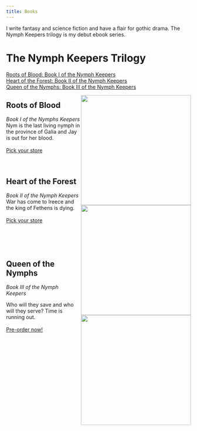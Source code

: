```yaml
---
title: Books
---
```


I write fantasy and science fiction and have a flair for gothic drama. The Nymph Keepers trilogy is my debut ebook series.

# The Nymph Keepers Trilogy

[Roots of Blood: Book I of the Nymph Keepers](#roots-of-blood)<br>
[Heart of the Forest: Book II of the Nymph Keepers](#heart-of-the-forest)<br>
[Queen of the Nymphs: Book III of the Nymph Keepers](#queen-of-the-nymphs)

<a href="https://books2read.com/rootsofblood" target="blank"><img src="/rob.png" align="right" style="width: 300px;"></a>

## Roots of Blood

*Book I of the Nymphs Keepers* <br>
Nym is the last living nymph in the province of Galia and Jay is out for her blood. 
<br>
<br>
<a href="https://books2read.com/rootsofblood" target="blank">Pick your store</a> 
<br>
<br>
<br>
  
<a href="https://books2read.com/heartoftheforest" target="blank"><img src="/hotf.png" class="my-books-img" align="right" style="width: 300px;"></a>

## Heart of the Forest

*Book II of the Nymph Keepers* <br>
War has come to Ireece and the king of Fethens is dying.
<br>
<br>
<a href="https://books2read.com/heartoftheforest" target="blank">Pick your store</a> 
<br>
<br>
<br>
<br>
<br> 

<a href="https://books2read.com/queenofthenymphs" target="blank"><img src="/qotn.png" align="right" style="width: 300px;"></a>

## Queen of the Nymphs

*Book III of the Nymph Keepers*

Who will they save and who will they serve? Time is running out.
<br>
<br>
<a href="https://books2read.com/queenofthenymphs" target="blank">Pre-order now!</a> 